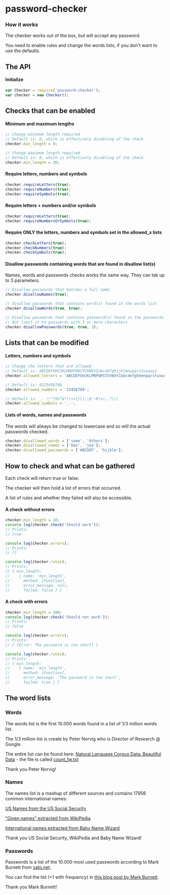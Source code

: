 # password-checker

### How it works
The checker works out of the box, but will accept any password.

You need to enable rules and change the words lists, if you don't want to use the defaults.

## The API

#### Initialize
```JavaScript
var Checker = require('password-checker');
var checker = new Checker();
```

## Checks that can be enabled

#### Minimum and maximum lengths
```JavaScript
// Change minimum length required
// Default is: 0, which is effectively disabling of the check
checker.min_length = 8;

// Change maximum length required
// Default is: 0, which is effectively disabling of the check
checker.min_length = 20;
```

#### Require letters, numbers and symbols
```JavaScript
checker.requireLetters(true);
checker.requireNumbers(true);
checker.requireSymbols(true);
```

#### Require letters + numbers and/or symbols
```JavaScript
checker.requireLetters(true);
checker.requireNumbersOrSymbols(true);
```

#### Require ONLY the letters, numbers and symbols set in the allowed_x lists
```JavaScript
checker.checkLetters(true);
checker.checkNumbers(true);
checker.checkSymbols(true);
```

#### Disallow passwords containing words that are found in disallow list(s)
Names, words and passwords checks works the same way.
They can tak up to 3 parameters.

```JavaScript
// Disallow passwords that matches a full name
checker.disallowNames(true);

// Disallow passwords that contains word(s) found in the words list
checker.disallowWords(true, true);

// Disallow passwords that contains password(s) found in the passwords list
// But limit it to passwords with 3 or more characters
checker.disallowPasswords(true, true, 3);
```

## Lists that can be modified

#### Letters, numbers and symbols
```JavaScript
// Change the letters that are allowed
// Default is: ABCDEFGHIJKLMNOPQRSTUVWXYZabcdefghijklmnopqrstuvwxyz
checker.allowed_letters = 'ABCDEFGHJKLMNPQRSTUVWXYZabcdefghkmnpqrstuvwxyz';

// Default is: 0123456789
checker.allowed_numbers = '23456789';

// Default is: _- !\"?$%^&*()+={}[]:;@'~#|<>,.?\\/
checker.allowed_symbols = '_-';
```

#### Lists of words, names and passwords
The words will always be changed to lowercase and so will the actual passwords checked.
```JavaScript
checker.disallowed_words = ['some', 'Others'];
checker.disallowed_names = ['Dan', 'joe'];
checker.disallowed_passwords = ['ABCDEF', 'hijklm'];
```

## How to check and what can be gathered
Each check will return true or false.

The checker will then hold a list of errors that occurred.

A list of rules and whether they failed will also be accessible.

#### A check without errors
```JavaScript
checker.min_length = 10;
console.log(checker.check('Should work'));
// Prints:
// true

console.log(checker.errors);
// Prints:
// []

console.log(checker.rules);
// Prints:
// { min_length:
//    { name: 'min_length',
//      method: [Function],
//      error_message: null,
//      failed: false } }
```

#### A check with errors
```JavaScript
checker.min_length = 100;
console.log(checker.check('Should not work'));
// Prints:
// false

console.log(checker.errors);
// Prints:
// [ [Error: The password is too short] ]

console.log(checker.rules);
// Prints:
// { min_length:
//    { name: 'min_length',
//      method: [Function],
//      error_message: 'The password is too short',
//      failed: true } }
```

## The word lists
### Words
The words list is the first 10.000 words found in a list of 1/3 million words list.

The 1/3 million list is create by Peter Norvig who is Director of Research @ Google.

The entire list can be found here: [Natural Language Corpus Data: Beautiful Data](http://norvig.com/ngrams/) - the file is called [count_1w.txt](http://norvig.com/ngrams/count_1w.txt)

Thank you Peter Norvig!


### Names
The names list is a mashup of different sources and contains 17956 common international names:

[US Names from the US Social Security](http://www.ssa.gov/oact/babynames/limits.html)

["Given names" extracted from WikiPedia](http://en.wikipedia.org/w/api.php?action=query&continue=&list=categorymembers&cmnamespace=0&cmlimit=500&cmtitle=Category:Given_names&format=json)

[International names extracted from Baby Name Wizard](http://www.babynamewizard.com/international-names-lists-popular-names-from-around-the-world)

Thank you US Social Security, WikiPedia and Baby Name Wizard!

### Passwords

Passwords is a list of the 10.000 most used passwords according to Mark Burnett from [xato.net](http://xato.net).

You can find the list (+1 with frequency) in [this blog post by Mark Burnett](https://xato.net/passwords/more-top-worst-passwords/).

Thank you Mark Burnett!